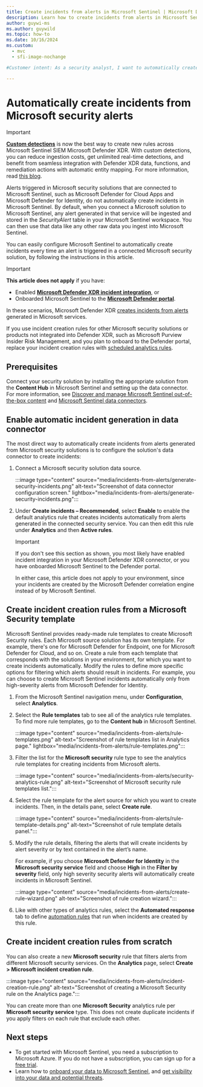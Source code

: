 ```yaml
---
title: Create incidents from alerts in Microsoft Sentinel | Microsoft Docs
description: Learn how to create incidents from alerts in Microsoft Sentinel.
author: guywi-ms
ms.author: guywild
ms.topic: how-to
ms.date: 10/16/2024
ms.custom:
  - mvc
  - sfi-image-nochange

#Customer intent: As a security analyst, I want to automatically create incidents from security alerts so that I can streamline incident management and improve response times.

---
```


# Automatically create incidents from Microsoft security alerts

>[!IMPORTANT]
> [**Custom detections**](/defender-xdr/custom-detections-overview?toc=/azure/sentinel/TOC.json&bc=/azure/sentinel/breadcrumb/toc.json) is now the best way to create new rules across Microsoft Sentinel SIEM Microsoft Defender XDR. With custom detections, you can reduce ingestion costs, get unlimited real-time detections, and benefit from seamless integration with Defender XDR data, functions, and remediation actions with automatic entity mapping. For more information, read [this blog](https://techcommunity.microsoft.com/blog/microsoftthreatprotectionblog/custom-detections-are-now-the-unified-experience-for-creating-detections-in-micr/4463875).

Alerts triggered in Microsoft security solutions that are connected to Microsoft Sentinel, such as Microsoft Defender for Cloud Apps and Microsoft Defender for Identity, do not automatically create incidents in Microsoft Sentinel. By default, when you connect a Microsoft solution to Microsoft Sentinel, any alert generated in that service will be ingested and stored in the *SecurityAlert* table in your Microsoft Sentinel workspace. You can then use that data like any other raw data you ingest into Microsoft Sentinel.

You can easily configure Microsoft Sentinel to automatically create incidents every time an alert is triggered in a connected Microsoft security solution, by following the instructions in this article.

> [!IMPORTANT]
> **This article does not apply** if you have:
> - Enabled [**Microsoft Defender XDR incident integration**](microsoft-365-defender-sentinel-integration.md), or 
> - Onboarded Microsoft Sentinel to the [**Microsoft Defender portal**](microsoft-sentinel-defender-portal.md).
>
> In these scenarios, Microsoft Defender XDR [creates incidents from alerts](/defender-xdr/alerts-incidents-correlation) generated in Microsoft services.
>
> If you use incident creation rules for other Microsoft security solutions or products not integrated into Defender XDR, such as Microsoft Purview Insider Risk Management, and you plan to onboard to the Defender portal, replace your incident creation rules with [scheduled analytics rules](scheduled-rules-overview.md).

## Prerequisites

Connect your security solution by installing the appropriate solution from the **Content Hub** in Microsoft Sentinel and setting up the data connector. For more information, see [Discover and manage Microsoft Sentinel out-of-the-box content](sentinel-solutions-deploy.md) and [Microsoft Sentinel data connectors](connect-data-sources.md).

## Enable automatic incident generation in data connector

The most direct way to automatically create incidents from alerts generated from Microsoft security solutions is to configure the solution's data connector to create incidents:

1. Connect a Microsoft security solution data source. 

    :::image type="content" source="media/incidents-from-alerts/generate-security-incidents.png" alt-text="Screenshot of data connector configuration screen." lightbox="media/incidents-from-alerts/generate-security-incidents.png":::

1. Under **Create incidents &ndash; Recommended**, select **Enable** to enable the default analytics rule that creates incidents automatically from alerts generated in the connected security service. You can then edit this rule under **Analytics** and then **Active rules**.

   > [!IMPORTANT]
   >
   > If you don't see this section as shown, you most likely have enabled incident integration in your Microsoft Defender XDR connector, or you have onboarded Microsoft Sentinel to the Defender portal.
   >
   > In either case, this article does not apply to your environment, since your incidents are created by the Microsoft Defender correlation engine instead of by Microsoft Sentinel.

## Create incident creation rules from a Microsoft Security template

Microsoft Sentinel provides ready-made rule templates to create Microsoft Security rules. Each Microsoft source solution has its own template. For example, there's one for Microsoft Defender for Endpoint, one for Microsoft Defender for Cloud, and so on. Create a rule from each template that corresponds with the solutions in your environment, for which you want to create incidents automatically. Modify the rules to define more specific options for filtering which alerts should result in incidents. For example, you can choose to create Microsoft Sentinel incidents automatically only from high-severity alerts from Microsoft Defender for Identity.

1. From the Microsoft Sentinel navigation menu, under **Configuration**, select **Analytics**.

1. Select the **Rule templates** tab to see all of the analytics rule templates. To find more rule templates, go to the **Content hub** in Microsoft Sentinel.

    :::image type="content" source="media/incidents-from-alerts/rule-templates.png" alt-text="Screenshot of rule templates list in Analytics page." lightbox="media/incidents-from-alerts/rule-templates.png":::

1. Filter the list for the **Microsoft security** rule type to see the analytics rule templates for creating incidents from Microsoft alerts.

    :::image type="content" source="media/incidents-from-alerts/security-analytics-rule.png" alt-text="Screenshot of Microsoft security rule templates list.":::

1. Select the rule template for the alert source for which you want to create incidents. Then, in the details pane, select **Create rule**.

    :::image type="content" source="media/incidents-from-alerts/rule-template-details.png" alt-text="Screenshot of rule template details panel.":::

1. Modify the rule details, filtering the alerts that will create incidents by alert severity or by text contained in the alert’s name.  
      
    For example, if you choose **Microsoft Defender for Identity** in the **Microsoft security service** field and choose **High** in the **Filter by severity** field, only high severity security alerts will automatically create incidents in Microsoft Sentinel.

    :::image type="content" source="media/incidents-from-alerts/create-rule-wizard.png" alt-text="Screenshot of rule creation wizard.":::

1. Like with other types of analytics rules, select the **Automated response** tab to define [automation rules](create-manage-use-automation-rules.md) that run when incidents are created by this rule.

## Create incident creation rules from scratch

You can also create a new **Microsoft security** rule that filters alerts from different Microsoft security services. On the **Analytics** page, select **Create > Microsoft incident creation rule**.

:::image type="content" source="media/incidents-from-alerts/incident-creation-rule.png" alt-text="Screenshot of creating a Microsoft Security rule on the Analytics page.":::

You can create more than one **Microsoft Security** analytics rule per **Microsoft security service** type. This does not create duplicate incidents if you apply filters on each rule that exclude each other.

## Next steps

- To get started with Microsoft Sentinel, you need a subscription to Microsoft Azure. If you do not have a subscription, you can sign up for a [free trial](https://azure.microsoft.com/pricing/purchase-options/azure-account?cid=msft_learn).
- Learn how to [onboard your data to Microsoft Sentinel](quickstart-onboard.md), and [get visibility into your data and potential threats](get-visibility.md).
